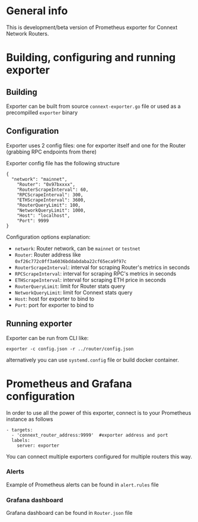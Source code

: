 # General info

This is development/beta version of Prometheus exporter for Connext Network Routers.

# Building, configuring and running exporter

## Building

Exporter can be built from source `connext-exporter.go` file or used as a precompilled `exporter` binary

## Configuration

Exporter uses 2 config files: one for exporter itself and one for the Router (grabbing RPC endpoints from there)

Exporter config file has the following structure
```
{
  "network": "mainnet",
	"Router": "0x97bxxxx",
	"RouterScrapeInterval": 60,
	"RPCScrapeInterval": 300,
	"ETHScrapeInterval": 3600,
	"RouterQueryLimit": 100,
	"NetworkQueryLimit": 1000,
	"Host": "localhost",
	"Port": 9999
}
```

Configuration options explanation:

* `network`:  Router network, can be `mainnet` or `testnet`
* `Router`: Router address like `0xf26c772c0ff3a6036bddabdaba22cf65eca9f97c`
* `RouterScrapeInterval`: interval for scraping Router's metrics in seconds
* `RPCScrapeInterval`: interval for scraping RPC's metrics in seconds
* `ETHScrapeInterval`: interval for scraping ETH price in seconds
* `RouterQueryLimit`: limit for Router stats query
* `NetworkQueryLimit`: limit for Connext stats query
* `Host`: host for exporter to bind to
* `Port`: port for exporter to bind to

## Running exporter

Exporter can be run from CLI like:

```
exporter -c config.json -r ../router/config.json
```

alternatively you can use `systemd.config` file or build docker container.

# Prometheus and Grafana configuration

In order to use all the power of this exporter, connect is to your Prometheus instance as follows

```
- targets:
  - 'connext_router_address:9999'  #exporter address and port
  labels:
    server: exporter
```

You can connect multiple exporters configured for multiple routers this way.

### Alerts

Example of Prometheus alerts can be found in `alert.rules` file

### Grafana dashboard

Grafana dashboard can be found in `Router.json` file
